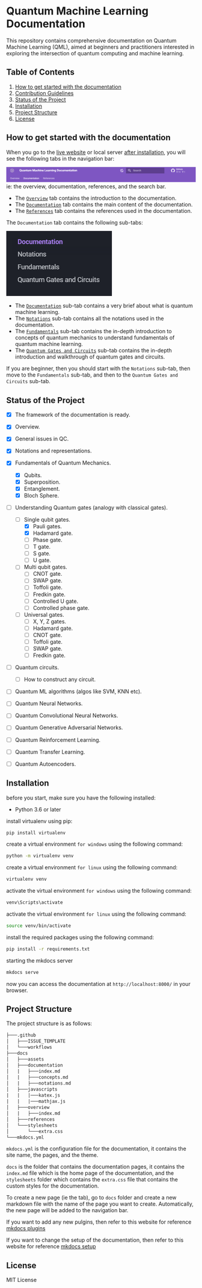 # Quantum Machine Learning Documentation

This repository contains comprehensive documentation on Quantum Machine Learning (QML), aimed at beginners and practitioners interested in exploring the intersection of quantum computing and machine learning.

## Table of Contents
1. [How to get started with the documentation](#how-to-get-started-with-the-documentation)
2. [Contribution Guidelines](./CONTRIBUTING.md)
3. [Status of the Project](#status-of-the-project)
4. [Installation](#installation)
5. [Project Structure](#project-structure)
6. [License](#license)

## How to get started with the documentation
When you go to the [live website](https://qml-documentation.netlify.app/) or local server [after installation](#installation), you will see the following tabs in the navigation bar:

![Navigation Tabs image](./docs/assets/navigation-tabs.png)
ie: the overview, documentation, references, and the search bar.

* The [`Overview`](https://qml-documentation.netlify.app/) tab contains the introduction to the documentation. 
* The [`Documentation`](https://qml-documentation.netlify.app/documentation/) tab contains the main content of the documentation. 
* The [`References`](https://qml-documentation.netlify.app/references/) tab contains the references used in the documentation. 


The `Documentation` tab contains the following sub-tabs:

![Documentation subtabs](./docs/assets/documentation-subtabs.png)

* The [`Documentation`](https://qml-documentation.netlify.app/documentation/) sub-tab contains a very brief about what is quantum machine learning. 
* The [`Notations`](https://qml-documentation.netlify.app/documentation/notations/) sub-tab contains all the notations used in the documentation. 
* The [`Fundamentals`](https://qml-documentation.netlify.app/documentation/fundamentals/) sub-tab contains the in-depth introduction to concepts of quantum mechanics to understand fundamentals of quantum machine learning. 
* The [`Quantum Gates and Circuits`](https://qml-documentation.netlify.app/documentation/gates-and-circuits/) sub-tab contains the in-depth introduction and walkthrough of quantum gates and circuits.

If you are beginner, then you should start with the `Notations` sub-tab, then move to the `Fundamentals` sub-tab, and then to the `Quantum Gates and Circuits` sub-tab.


## Status of the Project
- [x] The framework of the documentation is ready.
- [x] Overview.
- [x] General issues in QC.
- [x] Notations and representations.
- [X] Fundamentals of Quantum Mechanics.
    - [x] Qubits.
    - [x] Superposition.
    - [x] Entanglement.
    - [x] Bloch Sphere.
- [ ] Understanding Quantum gates (analogy with classical gates).
    - [ ] Single qubit gates.
        - [x] Pauli gates.
        - [x] Hadamard gate.
        - [ ] Phase gate.
        - [ ] T gate.
        - [ ] S gate.
        - [ ] U gate.
    - [ ] Multi qubit gates.
        - [ ] CNOT gate.
        - [ ] SWAP gate.
        - [ ] Toffoli gate.
        - [ ] Fredkin gate.
        - [ ] Controlled U gate.
        - [ ] Controlled phase gate.
    - [ ] Universal gates.
        - [ ] X, Y, Z gates.
        - [ ] Hadamard gate.
        - [ ] CNOT gate.
        - [ ] Toffoli gate.
        - [ ] SWAP gate.
        - [ ] Fredkin gate.
- [ ] Quantum circuits.
    - [ ] How to construct any circuit.
- [ ] Quantum ML algorithms (algos like SVM, KNN etc).
- [ ] Quantum Neural Networks.
- [ ] Quantum Convolutional Neural Networks.
- [ ] Quantum Generative Adversarial Networks.
- [ ] Quantum Reinforcement Learning.
- [ ] Quantum Transfer Learning.
- [ ] Quantum Autoencoders.


## Installation
before you start, make sure you have the following installed:
- Python 3.6 or later

install virtualenv using pip:
```bash
pip install virtualenv
```

create a virtual environment `for windows` using the following command:
```bash
python -m virtualenv venv
```

create a virtual environment `for linux` using the following command:
```bash
virtualenv venv
```

activate the virtual environment `for windows` using the following command:
```bash
venv\Scripts\activate
```

activate the virtual environment `for linux` using the following command:
```bash
source venv/bin/activate
```

install the required packages using the following command:
```bash
pip install -r requirements.txt
```

starting the mkdocs server
```bash
mkdocs serve
```

now you can access the documentation at `http://localhost:8000/` in your browser.

## Project Structure
The project structure is as follows:
```
├───.github
│   ├───ISSUE_TEMPLATE
│   └───workflows
├───docs
│   ├───assets
│   ├───documentation
│   |   ├───index.md
│   |   ├───concepts.md
│   |   ├───notations.md
│   ├───javascripts
|   |   |───katex.js
|   |   |───mathjax.js
│   ├───overview
│   |   ├───index.md
│   ├───references
│   └───stylesheets
│       └───extra.css
└───mkdocs.yml
```

`mkdocs.yml` is the configuration file for the documentation, it contains the site name, the pages, and the theme.

`docs` is the folder that contains the documentation pages, it contains the `index.md` file which is the home page of the documentation, and the `stylesheets` folder which contains the `extra.css` file that contains the custom styles for the documentation.

To create a new page (ie the tab), go to `docs` folder and create a new markdown file with the name of the page you want to create. Automatically, the new page will be added to the navigation bar.

If you want to add any new pulgins, then refer to this website for reference [mkdocs plugins](https://squidfunk.github.io/mkdocs-material/plugins/)

If you want to change the setup of the documentation, then refer to this website for reference [mkdocs setup](https://squidfunk.github.io/mkdocs-material/setup/)





## License
MIT License

